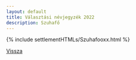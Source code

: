 ```yaml
---
layout: default
title: Választási névjegyzék 2022
description: Szuhafő
---
```


{% include settlementHTMLs/Szuhafooxx.html %}

[Vissza](../)